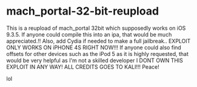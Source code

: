# mach_portal-32-bit-reupload
This is a reupload of mach_portal 32bit which supposedly works on iOS 9.3.5. 
If anyone could compile this into an ipa, that would be much appreciated.!!
Also, add Cydia if needed to make a full jailbreak..
EXPLOIT ONLY WORKS ON iPHONE 4S RIGHT NOW!!!
If anyone could also find offsets for other devices such as the iPod 5 as it is highly requested, that would be very helpful as I'm not a skilled developer
I DONT OWN THIS EXPLOIT IN ANY WAY! ALL CREDITS GOES TO KALI!!! 
Peace!

lol
